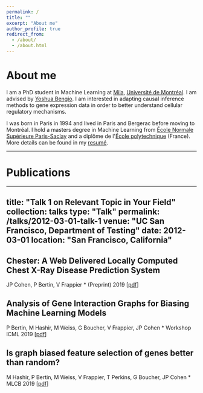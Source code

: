 ```yaml
---
permalink: /
title: ""
excerpt: "About me"
author_profile: true
redirect_from:
  - /about/
  - /about.html
---
```

# About me

I am a PhD student in Machine Learning at [Mila](https://mila.quebec/), [Université de Montréal](https://www.umontreal.ca/). I am advised by [Yoshua Bengio](https://mila.quebec/en/yoshua-bengio/). I am interested in adapting causal inference methods to gene expression data in order to better understand cellular regulatory mechanisms.

I was born in Paris in 1994 and lived in Paris and Bergerac before moving to Montréal. I hold a masters degree in Machine Learning from [École Normale Supérieure Paris-Saclay](https://ens-paris-saclay.fr/en) and a diplôme de l'[École polytechnique](https://www.polytechnique.edu/) (France). More details can be found in my [resumé](https://Bertinus.github.io/files/Resume.pdf).

___
# Publications

---
title: "Talk 1 on Relevant Topic in Your Field"
collection: talks
type: "Talk"
permalink: /talks/2012-03-01-talk-1
venue: "UC San Francisco, Department of Testing"
date: 2012-03-01
location: "San Francisco, California"
---

## Chester: A Web Delivered Locally Computed Chest X-Ray Disease Prediction System
JP Cohen, P Bertin, V Frappier * (Preprint) 2019 [[pdf](https://arxiv.org/pdf/1901.11210.pdf)]

## Analysis of Gene Interaction Graphs for Biasing Machine Learning Models
P Bertin, M Hashir, M Weiss, G Boucher, V Frappier, JP Cohen * Workshop ICML 2019 [[pdf](https://arxiv.org/pdf/1905.02295.pdf)]

## Is graph biased feature selection of genes better than random?
M Hashir, P Bertin, M Weiss, V Frappier, T Perkins, G Boucher, JP Cohen * MLCB 2019 [[pdf](https://arxiv.org/pdf/1910.09600.pdf)]
